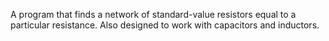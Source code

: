 A program that finds a network of standard-value resistors equal to a particular resistance. Also designed to work with capacitors and inductors.
